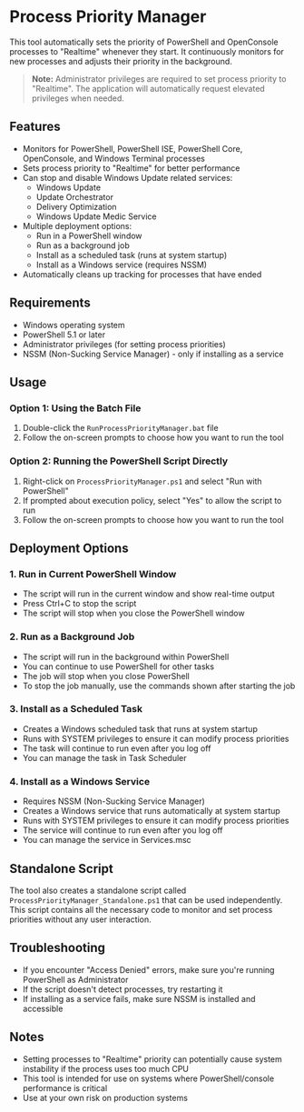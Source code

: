 # Process Priority Manager

This tool automatically sets the priority of PowerShell and OpenConsole processes to "Realtime" whenever they start. It continuously monitors for new processes and adjusts their priority in the background.

> **Note:** Administrator privileges are required to set process priority to "Realtime". The application will automatically request elevated privileges when needed.

## Features

- Monitors for PowerShell, PowerShell ISE, PowerShell Core, OpenConsole, and Windows Terminal processes
- Sets process priority to "Realtime" for better performance
- Can stop and disable Windows Update related services:
  - Windows Update
  - Update Orchestrator
  - Delivery Optimization
  - Windows Update Medic Service
- Multiple deployment options:
  - Run in a PowerShell window
  - Run as a background job
  - Install as a scheduled task (runs at system startup)
  - Install as a Windows service (requires NSSM)
- Automatically cleans up tracking for processes that have ended

## Requirements

- Windows operating system
- PowerShell 5.1 or later
- Administrator privileges (for setting process priorities)
- NSSM (Non-Sucking Service Manager) - only if installing as a service

## Usage

### Option 1: Using the Batch File

1. Double-click the `RunProcessPriorityManager.bat` file
2. Follow the on-screen prompts to choose how you want to run the tool

### Option 2: Running the PowerShell Script Directly

1. Right-click on `ProcessPriorityManager.ps1` and select "Run with PowerShell"
2. If prompted about execution policy, select "Yes" to allow the script to run
3. Follow the on-screen prompts to choose how you want to run the tool

## Deployment Options

### 1. Run in Current PowerShell Window

- The script will run in the current window and show real-time output
- Press Ctrl+C to stop the script
- The script will stop when you close the PowerShell window

### 2. Run as a Background Job

- The script will run in the background within PowerShell
- You can continue to use PowerShell for other tasks
- The job will stop when you close PowerShell
- To stop the job manually, use the commands shown after starting the job

### 3. Install as a Scheduled Task

- Creates a Windows scheduled task that runs at system startup
- Runs with SYSTEM privileges to ensure it can modify process priorities
- The task will continue to run even after you log off
- You can manage the task in Task Scheduler

### 4. Install as a Windows Service

- Requires NSSM (Non-Sucking Service Manager)
- Creates a Windows service that runs automatically at system startup
- Runs with SYSTEM privileges to ensure it can modify process priorities
- The service will continue to run even after you log off
- You can manage the service in Services.msc

## Standalone Script

The tool also creates a standalone script called `ProcessPriorityManager_Standalone.ps1` that can be used independently. This script contains all the necessary code to monitor and set process priorities without any user interaction.

## Troubleshooting

- If you encounter "Access Denied" errors, make sure you're running PowerShell as Administrator
- If the script doesn't detect processes, try restarting it
- If installing as a service fails, make sure NSSM is installed and accessible

## Notes

- Setting processes to "Realtime" priority can potentially cause system instability if the process uses too much CPU
- This tool is intended for use on systems where PowerShell/console performance is critical
- Use at your own risk on production systems

